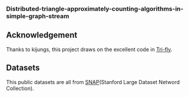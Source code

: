 ### Distributed-triangle-approximately-counting-algorithms-in-simple-graph-stream
## Acknowledgement
Thanks to kijungs, this project draws on the excellent code in [Tri-fly](https://github.com/kijungs/trifly).



## Datasets
This public datasets are all from [SNAP](http://snap.stanford.edu/data/index.html)(Stanford Large Dataset Netword Collection).
